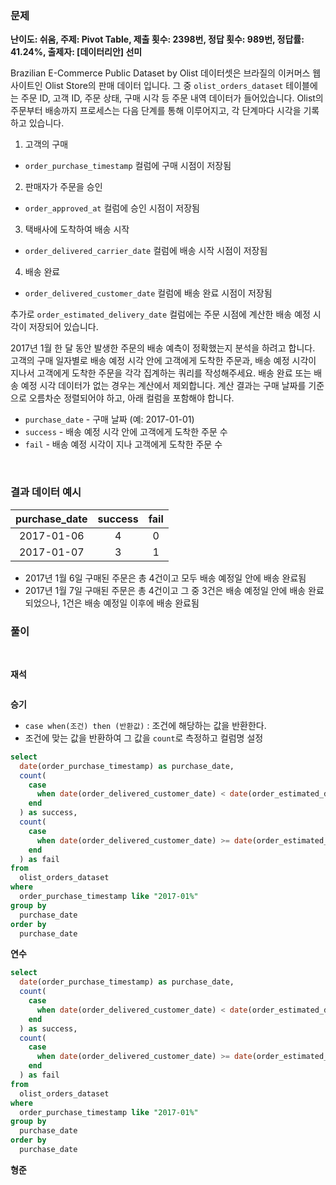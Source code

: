 ### 문제

**난이도: 쉬움, 주제: Pivot Table, 제출 횟수: 2398번, 정답 횟수: 989번, 정답률: 41.24%, 출제자: [데이터리안] 선미**

Brazilian E-Commerce Public Dataset by Olist 데이터셋은 브라질의 이커머스 웹사이트인 Olist Store의 판매 데이터 입니다. 그 중 `olist_orders_dataset` 테이블에는 주문 ID, 고객 ID, 주문 상태, 구매 시각 등 주문 내역 데이터가 들어있습니다. Olist의 주문부터 배송까지 프로세스는 다음 단계를 통해 이루어지고, 각 단계마다 시각을 기록하고 있습니다.

1. 고객의 구매
- `order_purchase_timestamp` 컬럼에 구매 시점이 저장됨
2. 판매자가 주문을 승인
- `order_approved_at` 컬럼에 승인 시점이 저장됨
3. 택배사에 도착하여 배송 시작
- `order_delivered_carrier_date` 컬럼에 배송 시작 시점이 저장됨
4. 배송 완료
- `order_delivered_customer_date` 컬럼에 배송 완료 시점이 저장됨

추가로 `order_estimated_delivery_date` 컬럼에는 주문 시점에 계산한 배송 예정 시각이 저장되어 있습니다.

2017년 1월 한 달 동안 발생한 주문의 배송 예측이 정확했는지 분석을 하려고 합니다. 고객의 구매 일자별로 배송 예정 시각 안에 고객에게 도착한 주문과, 배송 예정 시각이 지나서 고객에게 도착한 주문을 각각 집계하는 쿼리를 작성해주세요. 배송 완료 또는 배송 예정 시각 데이터가 없는 경우는 계산에서 제외합니다. 계산 결과는 구매 날짜를 기준으로 오름차순 정렬되어야 하고, 아래 컬럼을 포함해야 합니다.

- `purchase_date` - 구매 날짜 (예: 2017-01-01)
- `success` - 배송 예정 시각 안에 고객에게 도착한 주문 수
- `fail` - 배송 예정 시각이 지나 고객에게 도착한 주문 수

<br>

### 결과 데이터 예시
purchase_date|success|fail
|:--:|:--:|:--:|
2017-01-06|4|0
2017-01-07|3|1

- 2017년 1월 6일 구매된 주문은 총 4건이고 모두 배송 예정일 안에 배송 완료됨
- 2017년 1월 7일 구매된 주문은 총 4건이고 그 중 3건은 배송 예정일 안에 배송 완료되었으나, 1건은 배송 예정일 이후에 배송 완료됨

### 풀이
<br>

**재석**

```sql

```

**승기**
- `case when(조건) then (반환값)` : 조건에 해당하는 값을 반환한다.
- 조건에 맞는 값을 반환하여 그 값을 `count`로 측정하고 컬럼명 설정
```sql
select
  date(order_purchase_timestamp) as purchase_date,
  count(
    case
      when date(order_delivered_customer_date) < date(order_estimated_delivery_date) then order_id
    end
  ) as success,
  count(
    case
      when date(order_delivered_customer_date) >= date(order_estimated_delivery_date) then order_id
    end
  ) as fail
from
  olist_orders_dataset
where
  order_purchase_timestamp like "2017-01%"
group by
  purchase_date
order by
  purchase_date
```

**연수**

```sql
select
  date(order_purchase_timestamp) as purchase_date,
  count(
    case
      when date(order_delivered_customer_date) < date(order_estimated_delivery_date) then order_id
    end
  ) as success,
  count(
    case
      when date(order_delivered_customer_date) >= date(order_estimated_delivery_date) then order_id
    end
  ) as fail
from
  olist_orders_dataset
where
  order_purchase_timestamp like "2017-01%"
group by
  purchase_date
order by
  purchase_date
```

**형준**
```sql

```
